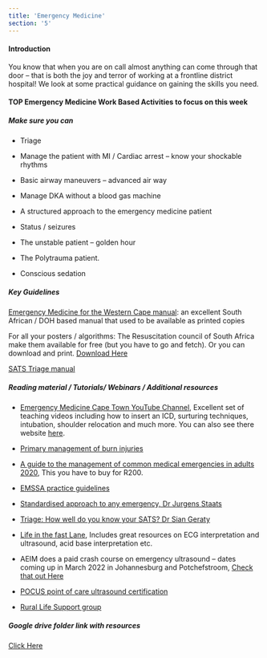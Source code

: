 ```yaml
---
title: 'Emergency Medicine'
section: '5'
---
```

#### Introduction

You know that when you are on call almost anything can come through that door –
that is both the joy and terror of working at a frontline district hospital! We look at some practical
guidance on gaining the skills you need.

#### TOP Emergency Medicine Work Based Activities to focus on this week

##### Make sure you can

- Triage

- Manage the patient with MI / Cardiac arrest – know your shockable rhythms

- Basic airway maneuvers – advanced air way

- Manage DKA without a blood gas machine

- A structured approach to the emergency medicine patient

- Status / seizures

- The unstable patient – golden hour

- The Polytrauma patient.

- Conscious sedation

##### Key Guidelines

[Emergency Medicine for the Western Cape manual](http://www.emct.info/em-guidance.html): an excellent South African / DOH based manual that used to be available as printed copies

For all your posters / algorithms: The Resuscitation council of South Africa make them available for
free (but you have to go and fetch). Or you can download and print. [Download Here](https://resus.co.za/subpages/RCSA_Information/Resources/Algorithms.html)

[SATS Triage manual](https://emssa.org.za/special-interest-groups/the-south-african-triage-scale-sats/)

##### Reading material / Tutorials/ Webinars / Additional resources

- [Emergency Medicine Cape Town YouTube Channel](https://www.youtube.com/channel/UCDP5VfSnQ3AB1xgPbMUTniw), Excellent set of teaching videos including how to insert an ICD, surturing techniques, intubation, shoulder relocation and much more.
You can also see there website [here](http://www.emct.info/).

- [Primary management of burn injuries](https://safpj.co.za/index.php/safpj/article/view/5202/6319)

- [A guide to the management of common medical emergencies in adults 2020](https://mdinc.co.za/store/products/books/a-guide-to-the-management-of-common-medical-emergencies-in-adults-12th-edition-2020/), This you have to buy for R200.

- [EMSSA practice guidelines](https://emssa.org.za/practice-guidelines/)

- [Standardised approach to any emergency, Dr Jurgens Staats](https://youtu.be/aFzyQs64Z9Y)

- [Triage: How well do you know your SATS? Dr Sian Geraty](https://youtu.be/TgEYKoyWub4)

- [Life in the fast Lane](https://litfl.com/library/), Includes great resources on ECG interpretation and ultrasound, acid base interpretation etc.

- AEIM does a paid crash course on emergency ultrasound – dates coming up in March 2022 in
Johannesburg and Potchefstroom, [Check that out Here](https://www.aiem.co.za/product/ultrasound-crash-course/)

- [POCUS point of care ultrasound certification](https://www.pocus.org/corp-point-of-care-ultrasound-fundamentals-certificate/)

- [Rural Life Support group](https://rlsg.org/)

##### Google drive folder link with resources

[Click Here](https://drive.google.com/drive/folders/1GalPw78KvyxrsXWdWWxizt9Qh-6MDjF4?usp=sharing)

<!--
    This is a comment and is not displayed on the website. Do not alter this text between arrows (->).
    To change the content in this file, simply retype/ copy+paste any text above, as you would in a normal text file/ word document.

    Do not change the "title:" title, or the ---. Only change the text inside '' for that section.

    The hashtag ( # ) symbols followed by a space and then text show a heading. The more #s you have, the smaller/"less important" the heading. You can add up to 6 # but we suggest max 4 #. make sure each heading is on a separate line.

    <iframe> is the code for a youtube video. To link a youtube video, go onto youtube, right click on the video when watching it, and select **"Copy embed code"**, paste what you copied EXACTLY into the markdown file. OR, watch this tutorial: https://www.youtube.com/watch?v=vGHrJDmepI0 

    Please refer to the "HOW TO USE" or "HOW TO USE SHORT" files for more information.
 -->
